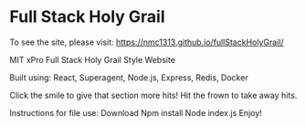 # Full Stack Holy Grail

To see the site, please visit: https://nmc1313.github.io/fullStackHolyGrail/

MIT xPro Full Stack Holy Grail Style Website

Built using: 
React, Superagent, Node.js, Express, Redis, Docker

Click the smile to give that section more hits! Hit the frown to take away hits. 

Instructions for file use: 
Download
Npm install
Node index.js
Enjoy!
